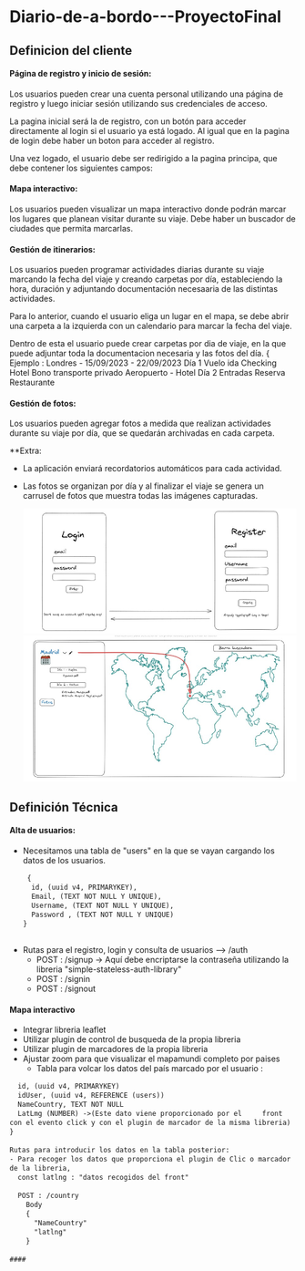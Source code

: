 
# Diario-de-a-bordo---ProyectoFinal
## Definicion del cliente

#### Página de registro y inicio de sesión: 
Los usuarios pueden crear una cuenta personal utilizando una página de registro y luego iniciar sesión utilizando sus credenciales de acceso.

La pagina inicial será la de registro, con un botón para acceder directamente al login si el usuario ya está logado. Al igual que en la pagina de login debe haber un boton para acceder al registro. 

Una vez logado, el usuario debe ser redirigido a la pagina principa, que debe contener los siguientes campos:

#### Mapa interactivo:
Los usuarios pueden visualizar un mapa interactivo donde podrán marcar los lugares que planean visitar durante su viaje. 
Debe haber un buscador de ciudades que permita marcarlas. 

#### Gestión de itinerarios:
Los usuarios pueden programar actividades diarias durante su viaje marcando la fecha del viaje y creando carpetas por día, estableciendo la hora, duración y adjuntando documentación necesaaria de las distintas actividades.

Para lo anterior, cuando el usuario eliga un lugar en el mapa, se debe abrir una carpeta a la izquierda con un calendario para marcar la fecha del viaje. 

Dentro de esta el usuario puede crear carpetas por dia de viaje, en la que puede adjuntar toda la documentacion necesaria y las fotos del día. 
{
  Ejemplo : 
  Londres - 15/09/2023 - 22/09/2023
    Día 1
      Vuelo ida
      Checking Hotel
      Bono transporte privado Aeropuerto - Hotel
    Día 2
      Entradas 
      Reserva Restaurante

#### Gestión de fotos:
Los usuarios pueden agregar fotos a medida que realizan actividades durante su viaje por día, que se quedarán archivadas en cada carpeta. 


**Extra:
- La aplicación enviará recordatorios automáticos para cada actividad.
- Las fotos se organizan por día y al finalizar el viaje se genera un carrusel de fotos que muestra todas las imágenes capturadas.



   ![image](./imagenes/Registro.jpeg)
   ![image](./imagenes/Panel.jpeg)

## Definición Técnica

#### Alta de usuarios:

- Necesitamos una tabla de "users" en la que se vayan cargando los datos de los usuarios.
  ```
   {
    id, (uuid v4, PRIMARYKEY),
    Email, (TEXT NOT NULL Y UNIQUE),
    Username, (TEXT NOT NULL Y UNIQUE),
    Password , (TEXT NOT NULL Y UNIQUE)
  }
 

- Rutas para el registro, login y consulta de usuarios --> /auth
  - POST : /signup -> Aquí debe encriptarse la contraseña utilizando la libreria "simple-stateless-auth-library"
  - POST : /signin
  - POST : /signout 

#### Mapa interactivo
 - Integrar libreria leaflet
 - Utilizar plugin de control de busqueda de la propia libreria
 - Utilizar plugin de marcadores de la propia libreria
 - Ajustar zoom para que visualizar el mapamundi completo por paises
   - Tabla para  volcar los datos del país marcado por el usuario :
  ```{
    id, (uuid v4, PRIMARYKEY)
    idUser, (uuid v4, REFERENCE (users))
    NameCountry, TEXT NOT NULL
    LatLmg (NUMBER) ->(Este dato viene proporcionado por el     front con el evento click y con el plugin de marcador de la misma libreria)
  }

  Rutas para introducir los datos en la tabla posterior:
  - Para recoger los datos que proporciona el plugin de Clic o marcador de la libreria,
    const latlng : "datos recogidos del front"

    POST : /country
      Body 
      {
        "NameCountry"
        "latlng"
      }

#### 

